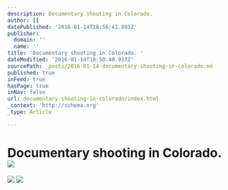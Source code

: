 ```yaml
---
description: Documentary shooting in Colorado.
author: []
datePublished: '2016-01-14T18:56:41.893Z'
publisher:
  domain: ''
  name: ''
title: 'Documentary shooting in Colorado. '
dateModified: '2016-01-14T18:50:40.937Z'
sourcePath: _posts/2016-01-14-documentary-shooting-in-colorado.md
published: true
inFeed: true
hasPage: true
inNav: false
url: documentary-shooting-in-colorado/index.html
_context: 'http://schema.org'
_type: Article

---
```

# Documentary shooting in Colorado. ![](https://the-grid-user-content.s3-us-west-2.amazonaws.com/94bca2fb-0bae-4a1f-aeab-4a47784f7434.png)
![](https://the-grid-user-content.s3-us-west-2.amazonaws.com/8351bc83-ef40-4f84-b3b7-325c33f350e4.png)
![](https://the-grid-user-content.s3-us-west-2.amazonaws.com/7d898e6a-1751-4567-816c-4b91bce09c64.png)